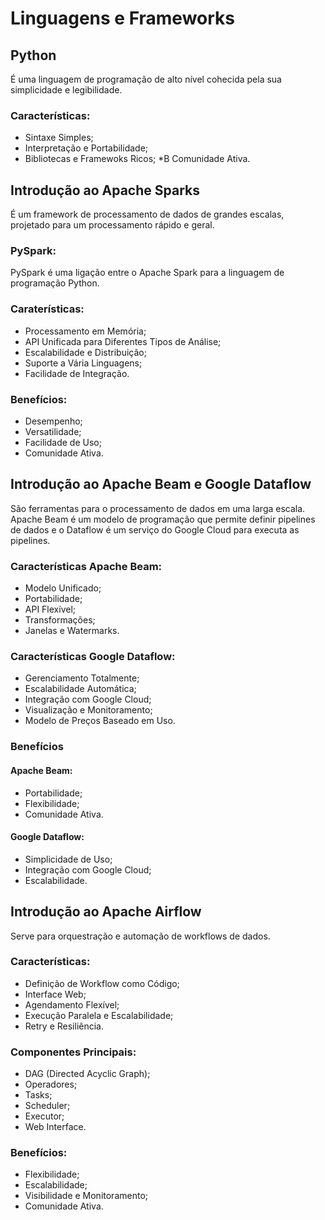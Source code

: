 # Linguagens e Frameworks
## Python
É uma linguagem de programação de alto nível cohecida pela sua simplicidade e legibilidade.

### Características:
* Sintaxe Simples;
* Interpretação e Portabilidade;
* Bibliotecas e Framewoks Ricos;
*B Comunidade Ativa.

## Introdução ao Apache Sparks
É um framework de processamento de dados de grandes escalas, projetado para um processamento rápido e geral.

### PySpark:
PySpark é uma ligação entre o Apache Spark para a linguagem de programação Python. 

### Caraterísticas:
* Processamento em Memória;
* API Unificada para Diferentes Tipos de Análise;
* Escalabilidade e Distribuição;
* Suporte a Vária Linguagens;
* Facilidade de Integração.

### Benefícios:
* Desempenho;
* Versatilidade;
* Facilidade de Uso;
* Comunidade Ativa.

## Introdução ao Apache Beam e Google Dataflow
São ferramentas para o processamento de dados em uma larga escala. Apache Beam é um modelo de programação que permite definir pipelines de dados e o Dataflow é um serviço do Google Cloud para executa as pipelines.

### Características Apache Beam:
* Modelo Unificado;
* Portabilidade;
* API Flexível;
* Transformações;
* Janelas e Watermarks.

### Características Google Dataflow:
* Gerenciamento Totalmente;
* Escalabilidade Automática;
* Integração com Google Cloud;
* Visualização e Monitoramento;
* Modelo de Preços Baseado em Uso.

### Benefícios
#### Apache Beam:
* Portabilidade;
* Flexibilidade;
* Comunidade Ativa.

#### Google Dataflow:
* Simplicidade de Uso;
* Integração com Google Cloud;
* Escalabilidade.

## Introdução ao Apache Airflow
Serve para orquestração e automação de workflows de dados.

### Características:
* Definição de Workflow como Código;
* Interface Web;
* Agendamento Flexível;
* Execução Paralela e Escalabilidade;
* Retry e Resiliência.

### Componentes Principais:
* DAG (Directed Acyclic Graph);
* Operadores;
* Tasks;
* Scheduler;
* Executor;
* Web Interface.

### Benefícios:
* Flexibilidade;
* Escalabilidade;
* Visibilidade e Monitoramento;
* Comunidade Ativa.
